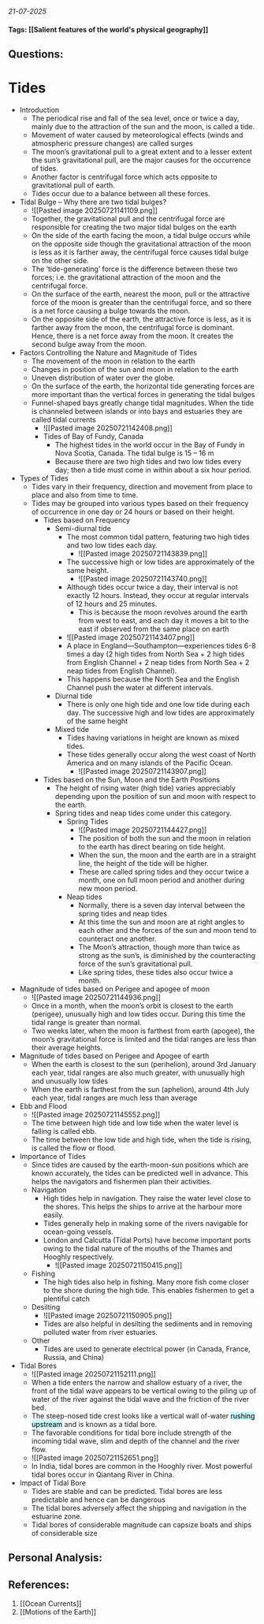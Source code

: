 *21-07-2025*
#### Tags: [[Salient features of the world's physical geography]]


## Questions:



# Tides

- Introduction
	- The periodical rise and fall of the sea level, once or twice a day, mainly due to the attraction of the sun and the moon, is called a tide.
	- Movement of water caused by meteorological effects (winds and atmospheric pressure changes) are called surges 
	- The moon’s gravitational pull to a great extent and to a lesser extent the sun’s gravitational pull, are the major causes for the occurrence of tides.
	- Another factor is centrifugal force which acts opposite to gravitational pull of earth.
	- Tides occur due to a balance between all these forces.
- Tidal Bulge – Why there are two tidal bulges?
	- ![[Pasted image 20250721141109.png]]
	- Together, the gravitational pull and the centrifugal force are responsible for creating the two major tidal bulges on the earth
	- On the side of the earth facing the moon, a tidal bulge occurs while on the opposite side though the gravitational attraction of the moon is less as it is farther away, the centrifugal force causes tidal bulge on the other side.
	- The ‘tide-generating’ force is the difference between these two forces; i.e. the gravitational attraction of the moon and the centrifugal force. 
	- On the surface of the earth, nearest the moon, pull or the attractive force of the moon is greater than the centrifugal force, and so there is a net force causing a bulge towards the moon.
	- On the opposite side of the earth, the attractive force is less, as it is farther away from the moon, the centrifugal force is dominant. Hence, there is a net force away from the moon. It creates the second bulge away from the moon.
- Factors Controlling the Nature and Magnitude of Tides
	- The movement of the moon in relation to the earth
	- Changes in position of the sun and moon in relation to the earth
	- Uneven distribution of water over the globe.
	- On the surface of the earth, the horizontal tide generating forces are more important than the vertical forces in generating the tidal bulges
	- Funnel-shaped bays greatly change tidal magnitudes. When the tide is channeled between islands or into bays and estuaries they are called tidal currents 
		- ![[Pasted image 20250721142408.png]]
		- Tides of Bay of Fundy, Canada
			- The highest tides in the world occur in the Bay of Fundy in Nova Scotia, Canada. The tidal bulge is 15 – 16 m
			- Because there are two high tides and two low tides every day; then a tide must come in within about a six hour period.
- Types of Tides
	- Tides vary in their frequency, direction and movement from place to place and also from time to time.
	- Tides may be grouped into various types based on their frequency of occurrence in one day or 24 hours or based on their height.
		- Tides based on Frequency
			- Semi-diurnal tide
				- The most common tidal pattern, featuring two high tides and two low tides each day. 
					- ![[Pasted image 20250721143839.png]]
				- The successive high or low tides are approximately of the same height.
					- ![[Pasted image 20250721143740.png]]
				- Although tides occur twice a day, their interval is not exactly 12 hours. Instead, they occur at regular intervals of 12 hours and 25 minutes.
					- This is because the moon revolves around the earth from west to east, and each day it moves a bit to the east if observed from the same place on earth
				- ![[Pasted image 20250721143407.png]]
				- A place in England—Southampton—experiences tides 6-8 times a day (2 high tides from North Sea + 2 high tides from English Channel + 2 neap tides from North Sea + 2 neap tides from English Channel). 
				- This happens because the North Sea and the English Channel push the water at different intervals.
			- Diurnal tide
				- There is only one high tide and one low tide during each day. The successive high and low tides are approximately of the same height
			- Mixed tide
				- Tides having variations in height are known as mixed tides. 
				- These tides generally occur along the west coast of North America and on many islands of the Pacific Ocean.
					- ![[Pasted image 20250721143907.png]]
		- Tides based on the Sun, Moon and the Earth Positions
			- The height of rising water (high tide) varies appreciably depending upon the position of sun and moon with respect to the earth. 
			- Spring tides and neap tides come under this category.
				- Spring Tides
					- ![[Pasted image 20250721144427.png]]
					- The position of both the sun and the moon in relation to the earth has direct bearing on tide height.
					- When the sun, the moon and the earth are in a straight line, the height of the tide will be higher.
					- These are called spring tides and they occur twice a month, one on full moon period and another during new moon period.
				- Neap tides
					- Normally, there is a seven day interval between the spring tides and neap tides
					- At this time the sun and moon are at right angles to each other and the forces of the sun and moon tend to counteract one another.
					- The Moon’s attraction, though more than twice as strong as the sun’s, is diminished by the counteracting force of the sun’s gravitational pull.
					- Like spring tides, these tides also occur twice a month.
- Magnitude of tides based on Perigee and apogee of moon
	- ![[Pasted image 20250721144936.png]]
	- Once in a month, when the moon’s orbit is closest to the earth (perigee), unusually high and low tides occur. During this time the tidal range is greater than normal.
	- Two weeks later, when the moon is farthest from earth (apogee), the moon’s gravitational force is limited and the tidal ranges are less than their average heights.
- Magnitude of tides based on Perigee and Apogee of earth
	- When the earth is closest to the sun (perihelion), around 3rd January each year, tidal ranges are also much greater, with unusually high and unusually low tides
	- When the earth is farthest from the sun (aphelion), around 4th July each year, tidal ranges are much less than average
- Ebb and Flood
	- ![[Pasted image 20250721145552.png]]
	- The time between high tide and low tide when the water level is falling is called ebb.
	- The time between the low tide and high tide, when the tide is rising, is called the flow or flood. 
- Importance of Tides
	- Since tides are caused by the earth-moon-sun positions which are known accurately, the tides can be predicted well in advance. This helps the navigators and fishermen plan their activities.
	- Navigation
		- High tides help in navigation. They raise the water level close to the shores. This helps the ships to arrive at the harbour more easily.
		- Tides generally help in making some of the rivers navigable for ocean-going vessels. 
		- London and Calcutta (Tidal Ports) have become important ports owing to the tidal nature of the mouths of the Thames and Hooghly respectively.
			- ![[Pasted image 20250721150415.png]]
	- Fishing
		- The high tides also help in fishing. Many more fish come closer to the shore during the high tide. This enables fishermen to get a plentiful catch
	- Desilting
		- ![[Pasted image 20250721150905.png]]
		- Tides are also helpful in desilting the sediments and in removing polluted water from river estuaries.
	- Other
		- Tides are used to generate electrical power (in Canada, France, Russia, and China)
- Tidal Bores
	- ![[Pasted image 20250721152111.png]]
	- When a tide enters the narrow and shallow estuary of a river, the front of the tidal wave appears to be vertical owing to the piling up of water of the river against the tidal wave and the friction of the river bed.
	- The steep-nosed tide crest looks like a vertical wall of-water <mark style="background: #ABF7F7A6;">rushing upstream</mark> and is known as a tidal bore.
	- The favorable conditions for tidal bore include strength of the incoming tidal wave, slim and depth of the channel and the river flow.
	- ![[Pasted image 20250721152651.png]]
	- In India, tidal bores are common in the Hooghly river. Most powerful tidal bores occur in Qiantang River in China.
- Impact of Tidal Bore
	- Tides are stable and can be predicted. Tidal bores are less predictable and hence can be dangerous
	- The tidal bores adversely affect the shipping and navigation in the estuarine zone.
	- Tidal bores of considerable magnitude can capsize boats and ships of considerable size


## Personal Analysis:


## References:

1. [[Ocean Currents]]
2. [[Motions of the Earth]]